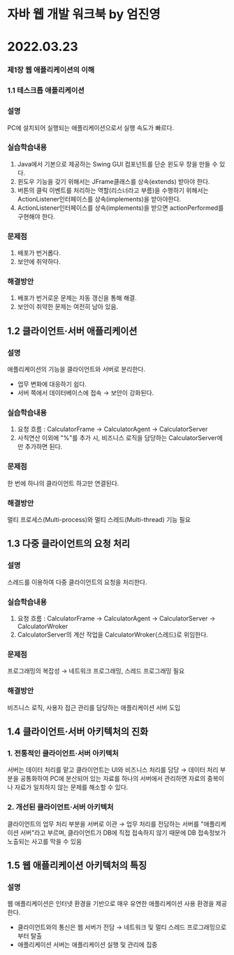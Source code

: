 # 자바 웹 개발 워크북 by 엄진영

# 2022.03.23
### 제1장 웹 애플리케이션의 이해
### 1.1 테스크톱 애플리케이션
### 설명
PC에 설치되어 실행되는 애플리케이션으로서 실행 속도가 빠르다.

### 실습학습내용
1. Java에서 기본으로 제공하는 Swing GUI 컴포넌트를 단순 윈도우 창을 만들 수 있다.
2. 윈도우 기능을 갖기 위해서는 JFrame클래스를 상속(extends) 받아야 한다.
3. 버튼의 클릭 이벤트를 처리하는 역할(리스너라고 부름)을 수행하기 위해서는 ActionListener인터페이스를 상속(implements)을 받아야한다.
4. ActionListener인터페이스를 상속(implements)을 받으면 actionPerformed를 구현해야 한다.

### 문제점
1. 배포가 번거롭다.
2. 보안에 취약하다.

### 해결방안
1. 배포가 번거로운 문제는 자동 갱신을 통해 해결.
2. 보안이 취약한 문제는 여전히 남아 있음.


## 1.2 클라이언트·서버 애플리케이션
### 설명
애플리케이션의 기능을 클라이언트와 서버로 분리한다.
 - 업무 변화에 대응하기 쉽다.
 - 서버 쪽에서 데이터베이스에 접속 → 보안이 강화된다.

### 실습학습내용
1. 요청 흐름 : CalculatorFrame → CalculatorAgent → CalculatorServer
2. 사칙연산 이외에 "%"를 추가 시, 비즈니스 로직을 담당하는 CalculatorServer에만 추가하면 된다.

### 문제점
 한 번에 하나의 클라이언트 하고만 연결된다.

### 해결방안
멀티 프로세스(Multi-process)와 멀티 스레드(Multi-thread) 기능 필요


## 1.3 다중 클라이언트의 요청 처리
### 설명
스레드를 이용하여 다중 클라이언트의 요청을 처리한다.

### 실습학습내용
1. 요청 흐름 : CalculatorFrame → CalculatorAgent → CalculatorServer → CalculatorWroker
2. CalculatorServer의 계산 작업을 CalculatorWroker(스레드)로 위임한다.

### 문제점
프로그래밍의 복잡성 → 네트워크 프로그래밍, 스레드 프로그래밍 필요

### 해결방안
비즈니스 로직, 사용자 접근 관리를 담당하는 애플리케이션 서버 도입

## 1.4 클라이언트·서버 아키텍처의 진화
### 1. 전통적인 클라이언트·서버 아키텍처
서버는 데이터 처리를 맡고 클라이언트는 UI와 비즈니스 처리를 담당
→ 데이터 처리 부분을 공통화하여 PC에 분산되어 있는 자료를 하나의 서버에서 관리하면 자료의 중복이나 자료가 일치하지 않는 문제를 해소할 수 있다.
### 2. 개선된 클라이언트·서버 아키텍처
클라이언트의 업무 처리 부분을 서버로 이관
→ 업무 처리를 전담하는 서버를 "애플리케이션 서버"라고 부르며, 클라이언트가 DB에 직접 접속하지 않기 때문에 DB 접속정보가 노출되는 사고를 막을 수 있음

## 1.5 웹 애플리케이션 아키텍처의 특징
### 설명
웹 애플리케이션은 인터넷 환경을 기반으로 매우 유연한 애플리케이션 사용 환경을 제공한다.
 - 클라이언트와의 통신은 웹 서버가 전담 → 네트워크 및 멀티 스레드 프로그래밍으로부터 탈출
 - 애플리케이션  서버는 애플리케이션 실행 및 관리에 집중
